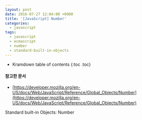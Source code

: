 ```yaml
---
layout: post
date: 2016-07-27 12:04:00 +0900
title: '[JavaScript] Number'
categories:
  - javascript
tags:
  - javascript
  - ecmascript
  - number
  - standard-built-in-objects
---
```


* Kramdown table of contents
{:toc .toc}

#### 참고한 문서

- [https://developer.mozilla.org/en-US/docs/Web/JavaScript/Reference/Global_Objects/Number](https://developer.mozilla.org/en-US/docs/Web/JavaScript/Reference/Global_Objects/Number)

Standard built-in Objects: Number

